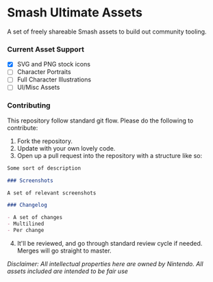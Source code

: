 # Smash Ultimate Assets

A set of freely shareable Smash assets to build out community tooling.

### Current Asset Support

- [x] SVG and PNG stock icons
- [ ] Character Portraits
- [ ] Full Character Illustrations
- [ ] UI/Misc Assets

### Contributing

This repository follow standard git flow. Please do the following to contribute:

1. Fork the repository.
2. Update with your own lovely code.
3. Open up a pull request into the repository with a structure like so:

```md
Some sort of description

### Screenshots

A set of relevant screenshots

### Changelog

- A set of changes
- Multilined
- Per change

```

4. It'll be reviewed, and go through standard review cycle if needed. Merges will go straight to master.


_Disclaimer: All intellectual properties here are owned by Nintendo. All assets included are intended to be fair use_
